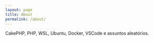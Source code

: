 ```yaml
---
layout: page
title: About
permalink: /about/
---
```


CakePHP, PHP, WSL, Ubuntu, Docker, VSCode e assuntos aleatórios.